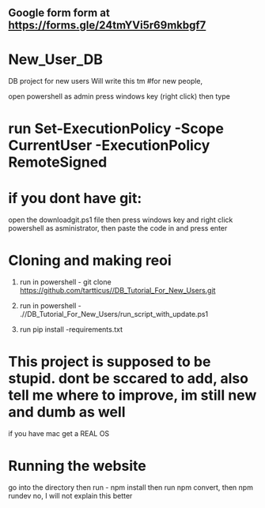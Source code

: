 ## Google form form at https://forms.gle/24tmYVi5r69mkbgf7


# New_User_DB
DB project for new users
Will write this tm
#for new people, 

open powershell as admin press windows key (right click) then type 


# run Set-ExecutionPolicy -Scope CurrentUser -ExecutionPolicy RemoteSigned


# if you dont have git:
open the downloadgit.ps1 file then press windows key and right click powershell as asministrator, then paste the code in and press enter


# Cloning and making reoi 
1. run in powershell -  git clone https://github.com/tartticus//DB_Tutorial_For_New_Users.git

2. run in powershell - .//DB_Tutorial_For_New_Users/run_script_with_update.ps1
3. run pip install -requirements.txt


# This project is supposed to be stupid. dont be sccared to add, also tell me where to improve, im still new and dumb as well



if you have mac get a REAL OS
# Running the website
go into the directory then run - npm install then run npm convert, then npm rundev
no, I will not explain this better


